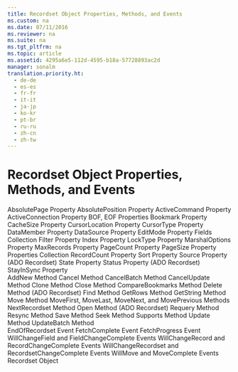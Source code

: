 ```yaml
---
title: Recordset Object Properties, Methods, and Events
ms.custom: na
ms.date: 07/11/2016
ms.reviewer: na
ms.suite: na
ms.tgt_pltfrm: na
ms.topic: article
ms.assetid: 4295a6e5-112d-4595-b18a-57728893ac2d
manager: sonalm
translation.priority.ht: 
  - de-de
  - es-es
  - fr-fr
  - it-it
  - ja-jp
  - ko-kr
  - pt-br
  - ru-ru
  - zh-cn
  - zh-tw
---
```

# Recordset Object Properties, Methods, and Events
<?xml version="1.0" encoding="utf-8"?>
<developerReferenceWithoutSyntaxDocument xmlns="http://ddue.schemas.microsoft.com/authoring/2003/5" xmlns:xlink="http://www.w3.org/1999/xlink" xmlns:xsi="http://www.w3.org/2001/XMLSchema-instance" xsi:schemaLocation="http://ddue.schemas.microsoft.com/authoring/2003/5 http://dduestorage.blob.core.windows.net/ddueschema/developer.xsd">
  <introduction />
  <section>
    <title>Properties/Collections</title>
    <content>
      <para>
        <legacyLink xlink:href="ddb58a35-ec3a-423c-a504-3c65e62c23d4">AbsolutePage Property</legacyLink>
      </para>
      <para>
        <legacyLink xlink:href="79f8ee5e-fc70-46d8-8c29-ebf943c66592">AbsolutePosition Property</legacyLink>
      </para>
      <para>
        <legacyLink xlink:href="fb4088d5-5968-42d6-aeaa-3955046bb4da">ActiveCommand Property</legacyLink>
      </para>
      <para>
        <legacyLink xlink:href="52d0a96c-14fb-4ad9-b004-4d821bc0a6db">ActiveConnection Property</legacyLink>
      </para>
      <para>
        <legacyLink xlink:href="36c31ab2-f3b6-4281-89b6-db7e04e38fd2">BOF, EOF Properties</legacyLink>
      </para>
      <para>
        <legacyLink xlink:href="481dcc93-487b-490e-ac58-a1e9b2ebfd43">Bookmark Property</legacyLink>
      </para>
      <para>
        <legacyLink xlink:href="49dc9a49-af7b-433b-be36-7a14ca984fb7">CacheSize Property</legacyLink>
      </para>
      <para>
        <legacyLink xlink:href="39c8d86e-7ee9-4182-be5e-aad5ce952f84">CursorLocation Property</legacyLink>
      </para>
      <para>
        <legacyLink xlink:href="b62c66ca-58d5-430e-9257-eb38c65e48c2">CursorType Property</legacyLink>
      </para>
      <para>
        <legacyLink xlink:href="2c8fb09e-10ad-49b5-ab41-2603771780d9">DataMember Property</legacyLink>
      </para>
      <para>
        <legacyLink xlink:href="300a702a-3544-48c5-b759-83b511fe97e0">DataSource Property</legacyLink>
      </para>
      <para>
        <legacyLink xlink:href="a1b04bb2-8c8b-47f9-8477-bfd0368b6f68">EditMode Property</legacyLink>
      </para>
      <para>
        <legacyLink xlink:href="7c371474-b88f-4730-afa5-44163a0488d5">Fields Collection</legacyLink>
      </para>
      <para>
        <legacyLink xlink:href="80263a7a-5d21-45d1-84fc-34b7a9be4c22">Filter Property</legacyLink>
      </para>
      <para>
        <legacyLink xlink:href="1c79e271-21ec-41a8-8163-c5e89f0001a7">Index Property</legacyLink>
      </para>
      <para>
        <legacyLink xlink:href="9920c14e-033a-4de1-8149-0ce9737a3246">LockType Property</legacyLink>
      </para>
      <para>
        <legacyLink xlink:href="390c8abf-133e-40da-8b99-8f748a983e4f">MarshalOptions Property</legacyLink>
      </para>
      <para>
        <legacyLink xlink:href="20c76571-8c9a-482c-a99e-726ab1d93f8b">MaxRecords Property</legacyLink>
      </para>
      <para>
        <legacyLink xlink:href="b601b56c-0ac4-44ee-bc91-c3d2d104f00a">PageCount Property</legacyLink>
      </para>
      <para>
        <legacyLink xlink:href="e57930a6-46c4-4a17-a3b6-f79e94d5c9c7">PageSize Property</legacyLink>
      </para>
      <para>
        <legacyLink xlink:href="1d539aa8-ce0d-4418-ab03-8d0a3c1e9d82">Properties Collection</legacyLink>
      </para>
      <para>
        <legacyLink xlink:href="834f0121-394a-44d4-ad7d-999b43a6fe63">RecordCount Property</legacyLink>
      </para>
      <para>
        <legacyLink xlink:href="3683ffa0-6f93-4906-9533-ef6942f24f39">Sort Property</legacyLink>
      </para>
      <para>
        <legacyLink xlink:href="a05ba2c9-2821-4343-8607-4de9b764ec91">Source Property (ADO Recordset)</legacyLink>
      </para>
      <para>
        <legacyLink xlink:href="0b993bac-2653-40b1-bcbb-5b57b6aae2bf">State Property</legacyLink>
      </para>
      <para>
        <legacyLink xlink:href="41d70d89-880f-4850-9d17-19d9790cc8eb">Status Property (ADO Recordset)</legacyLink>
      </para>
      <para>
        <legacyLink xlink:href="502d69b5-dc9a-455d-b115-a03bd39a552b">StayInSync Property</legacyLink>
      </para>
    </content>
  </section>
  <section>
    <title>Methods</title>
    <content>
      <para>
        <legacyLink xlink:href="a9f54be9-5763-45d0-a6eb-09981b03bc08">AddNew Method</legacyLink>
      </para>
      <para>
        <legacyLink xlink:href="e0db4e15-6787-41e2-8f13-9e9b524d620a">Cancel Method</legacyLink>
      </para>
      <para>
        <legacyLink xlink:href="dbdc2574-e44e-4d95-b03d-4a5d9e9adf3c">CancelBatch Method</legacyLink>
      </para>
      <para>
        <legacyLink xlink:href="eaa856cc-c786-462e-890c-c896261b1741">CancelUpdate Method</legacyLink>
      </para>
      <para>
        <legacyLink xlink:href="ad49265f-1c05-4271-9bbf-7c00010ac18c">Clone Method</legacyLink>
      </para>
      <para>
        <legacyLink xlink:href="3cdf27d1-a180-4cff-8e42-95dec5fb1b55">Close Method</legacyLink>
      </para>
      <para>
        <legacyLink xlink:href="d0b64286-2cc4-4a22-8f1d-9aefeebbcbc6">CompareBookmarks Method</legacyLink>
      </para>
      <para>
        <legacyLink xlink:href="1eb9209c-602c-4507-b0c2-6527a599b67d">Delete Method (ADO Recordset)</legacyLink>
      </para>
      <para>
        <legacyLink xlink:href="55c9810a-d8ca-46c2-a9dc-80e7ee7aa188">Find Method</legacyLink>
      </para>
      <para>
        <legacyLink xlink:href="14b92860-4171-47d9-a413-dd60dd6a8880">GetRows Method</legacyLink>
      </para>
      <para>
        <legacyLink xlink:href="92452940-b2a7-456e-94fc-3780c71da33c">GetString Method</legacyLink>
      </para>
      <para>
        <legacyLink xlink:href="13fe9381-d00b-4f4a-9162-83c3f21b3837">Move Method</legacyLink>
      </para>
      <para>
        <legacyLink xlink:href="a61a01a7-5b33-4150-9126-21dfa63654cb">MoveFirst, MoveLast, MoveNext, and MovePrevious Methods</legacyLink>
      </para>
      <para>
        <legacyLink xlink:href="ab1fa449-a695-4987-b1ee-bc68f89418dd">NextRecordset Method</legacyLink>
      </para>
      <para>
        <legacyLink xlink:href="3236749c-4b71-4235-89e2-ccdfaaa9319d">Open Method (ADO Recordset)</legacyLink>
      </para>
      <para>
        <legacyLink xlink:href="d81ab76f-1aa8-4ccf-92ec-b65254dc3ea1">Requery Method</legacyLink>
      </para>
      <para>
        <legacyLink xlink:href="73b355d4-a4c0-434b-bfc4-039b1c76b32e">Resync Method</legacyLink>
      </para>
      <para>
        <legacyLink xlink:href="ed3d9678-5c28-4e61-8bb3-7dfb66d99cf5">Save Method</legacyLink>
      </para>
      <para>
        <legacyLink xlink:href="129293d2-19d3-4940-bf64-483ee72fb4a1">Seek Method</legacyLink>
      </para>
      <para>
        <legacyLink xlink:href="298fc41c-0b55-42fc-b373-c5133b4da6a5">Supports Method</legacyLink>
      </para>
      <para>
        <legacyLink xlink:href="6b2a9c31-1a7e-40db-8a53-30720d0f6cc1">Update Method</legacyLink>
      </para>
      <para>
        <legacyLink xlink:href="23f9314c-b027-4a51-aeae-50caa2977740">UpdateBatch Method</legacyLink>
      </para>
    </content>
  </section>
  <section>
    <title>Events</title>
    <content>
      <para>
        <legacyLink xlink:href="475de5e2-f634-4954-9edf-0027a6ba38d6">EndOfRecordset Event</legacyLink>
      </para>
      <para>
        <legacyLink xlink:href="a28d3858-566c-468d-b070-d1de4339fbea">FetchComplete Event</legacyLink>
      </para>
      <para>
        <legacyLink xlink:href="301716fd-81fc-40eb-8a04-221ef7ab410e">FetchProgress Event</legacyLink>
      </para>
      <para>
        <legacyLink xlink:href="3e49fb89-c45b-4d39-823e-3cc887c59b37">WillChangeField and FieldChangeComplete Events</legacyLink>
      </para>
      <para>
        <legacyLink xlink:href="cbc369fd-63af-4a7d-96ae-efa91b78ca69">WillChangeRecord and RecordChangeComplete Events</legacyLink>
      </para>
      <para>
        <legacyLink xlink:href="d5d44659-e0d9-46d9-a297-99c43555082f">WillChangeRecordset and RecordsetChangeComplete Events</legacyLink>
      </para>
      <para>
        <legacyLink xlink:href="1a3d1042-4f30-4526-a0c7-853c242496db">WillMove and MoveComplete Events</legacyLink>
      </para>
    </content>
  </section>
  <relatedTopics>
<link xlink:href="ede1415f-c3df-4cc5-a05b-2576b2b84b60">Recordset Object</link>
</relatedTopics>
</developerReferenceWithoutSyntaxDocument>